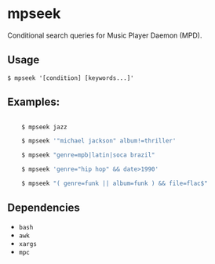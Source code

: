 # mpseek

Conditional search queries for Music Player Daemon (MPD).

## Usage

`$ mpseek '[condition] [keywords...]'`

## Examples:

```sh

    $ mpseek jazz

    $ mpseek '"michael jackson" album!=thriller'

    $ mpseek "genre=mpb|latin|soca brazil"

    $ mpseek 'genre="hip hop" && date>1990'

    $ mpseek "( genre=funk || album=funk ) && file=flac$"
```

## Dependencies

 - `bash`
 - `awk`
 - `xargs`
 - `mpc`
